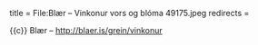 title = File:Blær – Vinkonur vors og blóma 49175.jpeg
redirects =
>>>>

{{c}} Blær – http://blaer.is/grein/vinkonur
